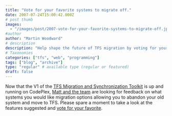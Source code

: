 ```yaml
---
title: "Vote for your favorite systems to migrate off."
date: 2007-07-24T15:00:42.000Z
# post thumb
images:
  - "/images/post/2007-vote-for-your-favorite-systems-to-migrate-off.jpg"
#author
author: "Martin Woodward"
# description
description: "Help shape the future of TFS migration by voting for your preferred systems to migrate off in our latest toolkit feedback initiative."
# Taxonomies
categories: ["tfs", "web", "programming"]
tags: ["blog", "archive"]
type: "regular" # available type (regular or featured)
draft: false
---
```


Now that the V1 of the [TFS Migration and Synchronization Toolkit](http://www.codeplex.com/MigrationSyncToolkit) is up and running on CodePlex, [Matt and the team](http://blogs.msdn.com/tfs_migration/) are looking for feedback on what systems you would like migration options allowing you to abandon your old system and move to TFS. Please spare a moment to take a look at the features suggested and [vote for your favorite](http://www.codeplex.com/MigrationSyncToolkit/WorkItem/List.aspx).
